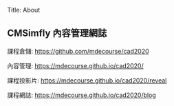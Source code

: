 Title: About

## CMSimfly 內容管理網誌

課程倉儲: <a href="https://github.com/mdecourse/cad2020">https://github.com/mdecourse/cad2020</a>

內容管理: <a href="https://mdecourse.github.io/cad2020/">https://mdecourse.github.io/cad2020/</a>

課程投影片: <a href="https://mdecourse.github.io/cad2020/reveal">https://mdecourse.github.io/cad2020/reveal</a>

課程網誌: <a href="https://mdecourse.github.io/cad2020/blog">https://mdecourse.github.io/cad2020/blog</a>








